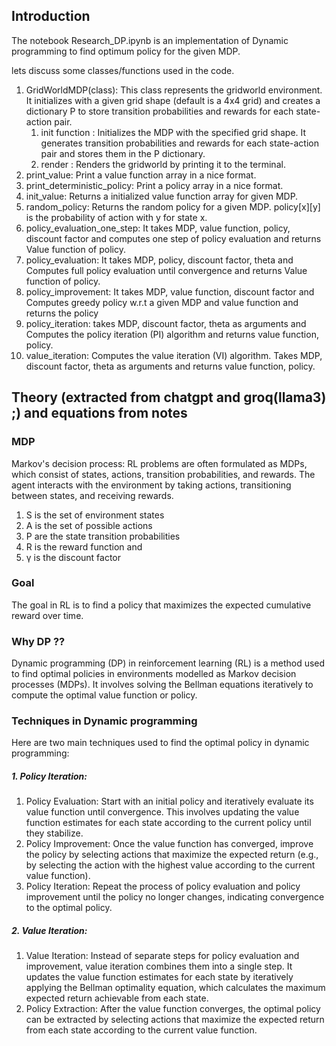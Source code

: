 
## Introduction
The notebook Research_DP.ipynb is an implementation of Dynamic programming to find optimum policy for the given MDP.

lets discuss some classes/functions used in the code.

1. GridWorldMDP(class): This class represents the gridworld environment. It initializes with a given grid shape (default is a 4x4 grid) and creates a dictionary P to store transition probabilities and rewards for each state-action pair.
    1. init function : Initializes the MDP with the specified grid shape. It generates transition probabilities and rewards for each state-action pair and stores them in the P dictionary.
    2. render : Renders the gridworld by printing it to the terminal.
2. print_value: Print a value function array in a nice format.
3. print_deterministic_policy: Print a policy array in a nice format.
4. init_value: Returns a initialized value function array for given MDP.
5. random_policy: Returns the random policy for a given MDP. policy[x][y] is the probability of action with y for state x.
6. policy_evaluation_one_step: It takes  MDP, value function, policy, discount factor and computes one step of policy evaluation and returns Value function of policy.
7. policy_evaluation: It takes MDP, policy, discount factor, theta and Computes full policy evaluation until convergence and returns Value function of policy.
8. policy_improvement: It takes MDP, value function, discount factor and Computes greedy policy w.r.t a given MDP and value function and returns the policy
9. policy_iteration: takes MDP, discount factor, theta as arguments and Computes the policy iteration (PI) algorithm and returns value function, policy.
10. value_iteration: Computes the value iteration (VI) algorithm. Takes MDP, discount factor, theta as arguments and returns value function, policy.


## Theory (extracted from chatgpt and groq(llama3) ;) and equations from notes  

### MDP 
Markov's decision process: RL problems are often formulated as MDPs, which consist of states, actions, transition probabilities, and rewards. The agent interacts with the environment by taking actions, transitioning between states, and receiving rewards.
1. S is the set of environment states 
2. A is the set of possible actions 
3. P are the state transition probabilities 
4. R is the reward function and 
5. γ is the discount factor

### Goal
The goal in RL is to find a policy that maximizes the expected cumulative reward over time.

### Why DP ?? 
Dynamic programming (DP) in reinforcement learning (RL) is a method used to find optimal policies in environments modelled as Markov decision processes (MDPs). It involves solving the Bellman equations iteratively to compute the optimal value function or policy.

### Techniques in Dynamic programming

Here are two main techniques used to find the optimal policy in dynamic programming:

##### 1. Policy Iteration:

1. Policy Evaluation: Start with an initial policy and iteratively evaluate its value function until convergence. This involves updating the value function estimates for each state according to the current policy until they stabilize.
2. Policy Improvement: Once the value function has converged, improve the policy by selecting actions that maximize the expected return (e.g., by selecting the action with the highest value according to the current value function).
3. Policy Iteration: Repeat the process of policy evaluation and policy improvement until the policy no longer changes, indicating convergence to the optimal policy.

##### 2. Value Iteration:

1. Value Iteration: Instead of separate steps for policy evaluation and improvement, value iteration combines them into a single step. It updates the value function estimates for each state by iteratively applying the Bellman optimality equation, which calculates the maximum expected return achievable from each state.
2. Policy Extraction: After the value function converges, the optimal policy can be extracted by selecting actions that maximize the expected return from each state according to the current value function.